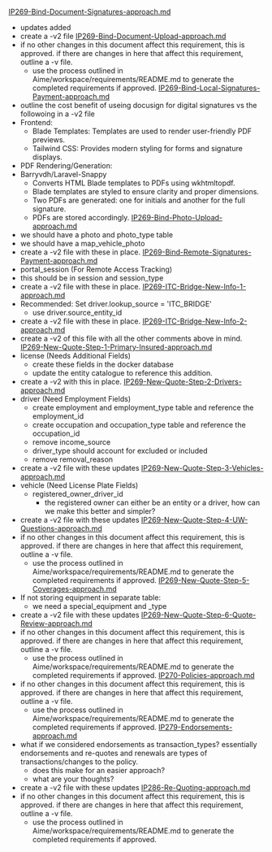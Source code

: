 [IP269-Bind-Document-Signatures-approach.md](../in-progress/approaches/IP269-Bind-Document-Signatures-approach.md)
- updates added
- create a -v2 file
[IP269-Bind-Document-Upload-approach.md](../in-progress/approaches/IP269-Bind-Document-Upload-approach.md)
- if no other changes in this document affect this requirement, this is approved. if there are changes in here that affect this requirement, outline a -v file.
  - use the process outlined in Aime/workspace/requirements/README.md to generate the completed requirements if approved.
[IP269-Bind-Local-Signatures-Payment-approach.md](../in-progress/approaches/IP269-Bind-Local-Signatures-Payment-approach.md)
- outline the cost benefit of useing docusign for digital signatures vs the followoing in a -v2 file
- Frontend:
    - Blade Templates: Templates are used to render user-friendly PDF previews.
    - Tailwind CSS: Provides modern styling for forms and signature displays.
- PDF Rendering/Generation:
- Barryvdh/Laravel-Snappy
    - Converts HTML Blade templates to PDFs using wkhtmltopdf.
    - Blade templates are styled to ensure clarity and proper dimensions.
    - Two PDFs are generated: one for initials and another for the full signature.
    - PDFs are stored accordingly.
[IP269-Bind-Photo-Upload-approach.md](../in-progress/approaches/IP269-Bind-Photo-Upload-approach.md)
- we should have a photo and photo_type table
- we should have a map_vehicle_photo
- create a -v2 file with these in place.
[IP269-Bind-Remote-Signatures-Payment-approach.md](../in-progress/approaches/IP269-Bind-Remote-Signatures-Payment-approach.md)
- portal_session (For Remote Access Tracking)
- this should be in session and session_type
- create a -v2 file with these in place.
[IP269-ITC-Bridge-New-Info-1-approach.md](../in-progress/approaches/IP269-ITC-Bridge-New-Info-1-approach.md)
- Recommended: Set driver.lookup_source = 'ITC_BRIDGE'
  - use driver.source_entity_id
- create a -v2 file with these in place.
[IP269-ITC-Bridge-New-Info-2-approach.md](../in-progress/approaches/IP269-ITC-Bridge-New-Info-2-approach.md)
- create a -v2 of this file with all the other comments above in mind.
[IP269-New-Quote-Step-1-Primary-Insured-approach.md](../in-progress/approaches/IP269-New-Quote-Step-1-Primary-Insured-approach.md)
- license (Needs Additional Fields)
  - create these fields in the docker database
  - update the entity catalogue to reference this addition.
- create a -v2 with this in place.
[IP269-New-Quote-Step-2-Drivers-approach.md](../in-progress/approaches/IP269-New-Quote-Step-2-Drivers-approach.md)
- driver (Need Employment Fields)
  - create employment and employment_type table and reference the employment_id
  - create occupation and occupation_type table and reference the occupation_id
  - remove income_source
  - driver_type should account for excluded or included
  - remove removal_reason
- create a -v2 file with these updates
[IP269-New-Quote-Step-3-Vehicles-approach.md](../in-progress/approaches/IP269-New-Quote-Step-3-Vehicles-approach.md)
- vehicle (Need License Plate Fields)
  - registered_owner_driver_id
    - the registered owner can either be an entity or a driver, how can we make this better and simpler?
- create a -v2 file with these updates
[IP269-New-Quote-Step-4-UW-Questions-approach.md](../in-progress/approaches/IP269-New-Quote-Step-4-UW-Questions-approach.md)
- if no other changes in this document affect this requirement, this is approved. if there are changes in here that affect this requirement, outline a -v file.
  - use the process outlined in Aime/workspace/requirements/README.md to generate the completed requirements if approved.
[IP269-New-Quote-Step-5-Coverages-approach.md](../in-progress/approaches/IP269-New-Quote-Step-5-Coverages-approach.md)
- If not storing equipment in separate table:
  - we need a special_equipment and _type
- create a -v2 file with these updates
[IP269-New-Quote-Step-6-Quote-Review-approach.md](../in-progress/approaches/IP269-New-Quote-Step-6-Quote-Review-approach.md)
- if no other changes in this document affect this requirement, this is approved. if there are changes in here that affect this requirement, outline a -v file.
  - use the process outlined in Aime/workspace/requirements/README.md to generate the completed requirements if approved.
[IP270-Policies-approach.md](../in-progress/approaches/IP270-Policies-approach.md)
- if no other changes in this document affect this requirement, this is approved. if there are changes in here that affect this requirement, outline a -v file.
  - use the process outlined in Aime/workspace/requirements/README.md to generate the completed requirements if approved.
[IP279-Endorsements-approach.md](../in-progress/approaches/IP279-Endorsements-approach.md)
- what if we considered endorsements as transaction_types? essentially endorsements and re-quotes and renewals are types of transactions/changes to the policy.
  - does this make for an easier approach?
  - what are your thoughts?
- create a -v2 file with these updates
[IP286-Re-Quoting-approach.md](../in-progress/approaches/IP286-Re-Quoting-approach.md)
- if no other changes in this document affect this requirement, this is approved. if there are changes in here that affect this requirement, outline a -v file.
  - use the process outlined in Aime/workspace/requirements/README.md to generate the completed requirements if approved.